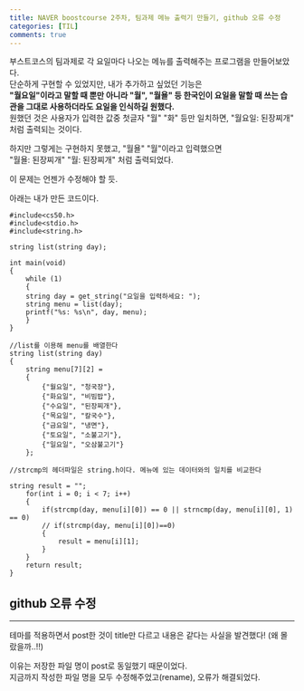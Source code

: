 ```yaml
---
title: NAVER boostcourse 2주차, 팀과제 메뉴 출력기 만들기, github 오류 수정
categories: [TIL]
comments: true
---
```


부스트코스의 팀과제로 각 요일마다 나오는 메뉴를 출력해주는 프로그램을 만들어보았다.   
단순하게 구현할 수 있었지만, 내가 추가하고 싶었던 기능은   
**"월요일"이라고 말할 때 뿐만 아니라 "월", "월욜" 등 한국인이 요일을 말할 때 쓰는 습관을 그대로 사용하더라도 요일을 인식하길 원했다.**   
원했던 것은 사용자가 입력한 값중 첫글자 "월" "화" 등만 일치하면, "월요일: 된장찌개" 처럼 출력되는 것이다.   

하지만 그렇게는 구현하지 못했고, "월욜" "월"이라고 입력했으면   
"월욜: 된장찌개" "월: 된장찌개" 처럼 출력되었다.

이 문제는 언젠가 수정해야 할 듯.

아래는 내가 만든 코드이다.

```
#include<cs50.h>
#include<stdio.h>
#include<string.h>

string list(string day);

int main(void)
{  
    while (1) 
    {
    string day = get_string("요일을 입력하세요: "); 
    string menu = list(day);
    printf("%s: %s\n", day, menu);  
    }
}

//list를 이용해 menu를 배열한다
string list(string day)
{      
    string menu[7][2] = 
    {
        {"월요일", "청국장"},
        {"화요일", "비빔밥"},
        {"수요일", "된장찌개"},
        {"목요일", "칼국수"},
        {"금요일", "냉면"},
        {"토요일", "소불고기"},
        {"일요일", "오삼불고기"}
    };

//strcmp의 헤더파일은 string.h이다. 메뉴에 있는 데이터와의 일치를 비교한다

string result = "";
    for(int i = 0; i < 7; i++)
    {
        if(strcmp(day, menu[i][0]) == 0 || strncmp(day, menu[i][0], 1) == 0)
        // if(strcmp(day, menu[i][0])==0)
        {
            result = menu[i][1];
        }
    }
    return result;
}
```


## github 오류 수정
---
테마를 적용하면서 post한 것이 title만 다르고 내용은 같다는 사실을 발견했다! (왜 몰랐을까..!!)

이유는 저장한 파일 명이 post로 동일했기 때문이었다.   
지금까지 작성한 파일 명을 모두 수정해주었고(rename), 오류가 해결되었다.